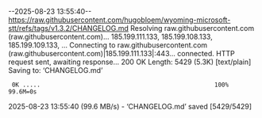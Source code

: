 --2025-08-23 13:55:40--  https://raw.githubusercontent.com/hugobloem/wyoming-microsoft-stt/refs/tags/v1.3.2/CHANGELOG.md
Resolving raw.githubusercontent.com (raw.githubusercontent.com)... 185.199.111.133, 185.199.108.133, 185.199.109.133, ...
Connecting to raw.githubusercontent.com (raw.githubusercontent.com)|185.199.111.133|:443... connected.
HTTP request sent, awaiting response... 200 OK
Length: 5429 (5.3K) [text/plain]
Saving to: ‘CHANGELOG.md’

     0K .....                                                 100% 99.6M=0s

2025-08-23 13:55:40 (99.6 MB/s) - ‘CHANGELOG.md’ saved [5429/5429]

